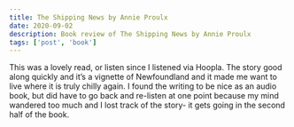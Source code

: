```yaml
---
title: The Shipping News by Annie Proulx
date: 2020-09-02
description: Book review of The Shipping News by Annie Proulx
tags: ['post', 'book']
---
```

This was a lovely read, or listen since I listened via Hoopla. The story good along quickly and it’s a 
vignette of Newfoundland and it made me want to live where it is truly chilly again. I found the writing to
be nice as an audio book, but did have to go back and re-listen at one point because my mind wandered too much
and I lost track of the story- it gets going in the second half of the book.
